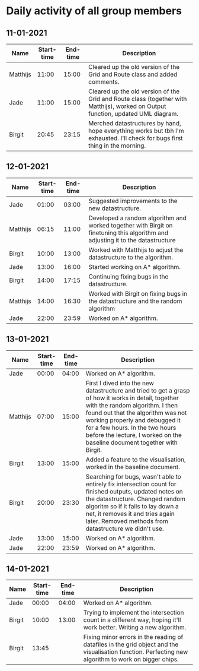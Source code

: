 # Daily activity of all group members

## 11-01-2021

| Name | Start-time | End-time | Description |
| --- | --- | --- | --- |
| Matthijs | 11:00 | 15:00 | Cleared up the old version of the Grid and Route class and added comments. |
| Jade | 11:00 | 15:00 | Cleared up the old version of the Grid and Route class (together with Matthijs), worked on Output function, updated UML diagram. |
| Birgit | 20:45 | 23:15 | Merched datastructures by hand, hope everything works but tbh I'm exhausted. I'll check for bugs first thing in the morning. |

## 12-01-2021

| Name | Start-time | End-time | Description |
| --- | --- | --- | --- |
| Jade | 01:00 | 03:00 | Suggested improvements to the new datastructure.|
| Matthijs | 06:15 | 11:00 | Developed a random algorithm and worked together with Birgit on finetuning this algorithm and adjusting it to the datastructure |
| Birgit | 10:00 | 13:00 | Worked with Matthijs to adjust the datastructure to the algorithm. |
| Jade | 13:00 | 16:00 | Started working on A* algorithm.|
| Birgit | 14:00 | 17:15 | Continuing fixing bugs in the datastructure. |
| Matthijs | 14:00 | 16:30 | Worked with Birgit on fixing bugs in the datastructure and the random algorithm |
| Jade | 22:00 | 23:59 | Worked on A* algorithm.|

## 13-01-2021
| Name | Start-time | End-time | Description |
| --- | --- | --- | --- |
| Jade | 00:00 | 04:00 | Worked on A* algorithm.|
| Matthijs | 07:00 | 15:00 | First I dived into the new datastructure and tried to get a grasp of how it works in detail, together with the random algorithm. I then found out that the algorithm was not working properly and debugged it for a few hours. In the two hours before the lecture, I worked on the baseline document together with Birgit. |
| Birgit | 13:00 | 15:00 | Added a feature to the visualisation, worked in the baseline document. |
| Birgit | 20:00 | 23:30 | Searching for bugs, wasn't able to entirely fix intersection count for finished outputs, updated notes on the datastructure. Changed random algoritm so if it fails to lay down a net, it removes it and tries again later. Removed methods from datastructure we didn't use. |
| Jade | 13:00 | 15:00 | Worked on A* algorithm. |
| Jade | 22:00 | 23:59 | Worked on A* algorithm. |


## 14-01-2021
| Name | Start-time | End-time | Description |
| --- | --- | --- | --- |
| Jade | 00:00 | 04:00 | Worked on A* algorithm.|
| Birgit | 10:00 | 13:00 | Trying to implement the intersection count in a different way, hoping it'll work better. Writing a new algorithm. |
| Birgit | 13:45 | | Fixing minor errors in the reading of datafiles in the grid object and the visualisation function. Perfecting new algorithm to work on bigger chips. |
